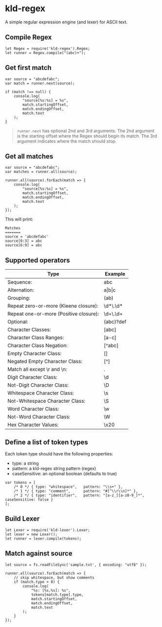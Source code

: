 # kld-regex

A simple regular expression engine (and lexer) for ASCII text.

## Compile Regex

```
let Regex = require('kld-regex').Regex;
let runner = Regex.compile("(abc)+");
```

## Get first match

```
var source = "abcdefabc";
var match = runner.next(source);

if (match !== null) {
	console.log(
		"source[%s:%s] = %s",
		match.startingOffset,
		match.endingOffset,
		match.text
	);
}
```

> `runner.next` has optional 2nd and 3rd arguments. The 2nd argument is the starting offset where the Regex should begin its match. The 3rd argument indicates where the match should stop.

## Get all matches

```
var source = "abcdefabc";
var matches = runner.all(source);

runner.all(source).forEach(match => {
	console.log(
		"source[%s:%s] = %s",
		match.startingOffset,
		match.endingOffset,
		match.text
	);
});
```

This will print:

```
Matches
=======
source = 'abcdefabc'
source[0:3] = abc
source[6:9] = abc
```

## Supported operators

| Type                                  | Example         |
|---------------------------------------|---------------- |
| Sequence:                             | abc             |
| Alternation:                          | a&#124;b&#124;c |
| Grouping:                             | (ab)|(cd)       |
| Repeat zero-or-more (Kleene closure): | \d\*\\.\d\*     |
| Repeat one-or-more (Positive closure):| \d+\\.\d+       |
| Optional:                             | (abc)?def       |
| Character Classes:                    | [abc]           |
| Character Class Ranges:               | [a-c]           |
| Character Class Negation:             | [^abc]          |
| Empty Character Class:                | []              |
| Negated Empty Character Class:        | [^]             |
| Match all except \r and \n:           | .               |
| Digit Character Class:                | \d              |
| Not-Digit Character Class:            | \D              |
| Whitespace Character Class:           | \s              |
| Not-Whitespace Character Class:       | \S              |
| Word Character Class:                 | \w              |
| Not-Word Character Class:             | \W              |
| Hex Character Values:                 | \x20            |


## Define a list of token types

Each token type should have the following properties:

- type: a string
- pattern: a kld-regex string pattern (regex)
- caseSensitive: an optional boolean (defaults to true)

```
var tokens = [
    /* 0 */ { type: "whitespace",   pattern: "\\s+" },
    /* 1 */ { type: "comment",      pattern: "#[^\\r\\n]*" },
    /* 2 */ { type: "identifier",   pattern: "[a-z_][a-z0-9_]*", caseSensitive: false }
];
```

## Build Lexer

```
let Lexer = require('kld-lexer').Lexer;
let lexer = new Lexer();
let runner = lexer.compile(tokens);
```

## Match against source

```
let source = fs.readFileSync('sample.txt', { encoding: "utf8" });

runner.all(source).forEach(match => {
	// skip whitespace, but show comments
	if (match.type > 0) {
		console.log(
			"%s: [%s,%s]: %s",
			tokens[match.type].type,
			match.startingOffset,
			match.endingOffset,
			match.text
		);
	}
});
```
